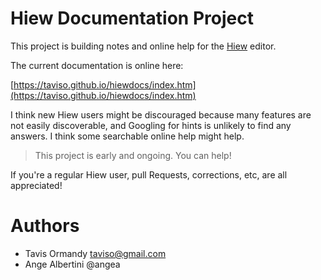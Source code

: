 # Hiew Documentation Project

This project is building notes and online help for the [Hiew](http://www.hiew.ru) editor.

The current documentation is online here:

[https://taviso.github.io/hiewdocs/index.htm](https://taviso.github.io/hiewdocs/index.htm)


I think new Hiew users might be discouraged because many features are not
easily discoverable, and Googling for hints is unlikely to find any answers. I
think some searchable online help might help.

> This project is early and ongoing. You can help!

If you're a regular Hiew user, pull Requests, corrections, etc, are all appreciated!

# Authors

- Tavis Ormandy <taviso@gmail.com>
- Ange Albertini @angea
